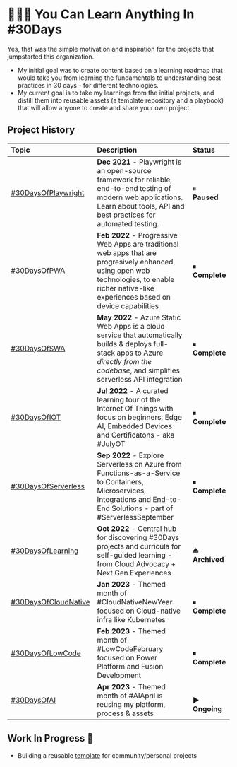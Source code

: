 
# 👩🏽‍💻 You Can Learn Anything In #30Days

Yes, that was the simple motivation and inspiration for the projects that jumpstarted this organization. 
 * My initial goal was to create content based on a learning roadmap that would take you from learning the fundamentals to understanding best practices in 30 days - for different technologies.
 * My current goal is to take my learnings from the initial projects, and distill them into reusable assets (a template repository and a playbook) that will allow anyone to create and share your own project.


## Project History

| Topic | Description | Status | 
|:---|:---|:---|
| [#30DaysOfPlaywright](https://aka.ms/30DaysOf/Playwright) | **Dec 2021** - Playwright is an open-source framework for reliable, end-to-end testing of modern web applications. Learn about tools, API and best practices for automated testing. |  ⏸ <br/> **Paused** | 
| [#30DaysOfPWA](https://aka.ms/30DaysOf/PWA) | **Feb 2022** - Progressive Web Apps are traditional web apps that are progresively enhanced, using open web technologies, to enable richer native-like experiences based on device capabilities| ⏹ <br/> **Complete** |
| [#30DaysOfSWA](https://aka.ms/30DaysOf/SWA)| **May 2022** - Azure Static Web Apps is a cloud service that automatically builds & deploys full-stack apps to Azure _directly from the codebase_, and simplifies serverless API integration | ⏹ <br/> **Complete** |
| [#30DaysOfIOT](https://julyot.dev)| **Jul 2022** - A curated learning tour of the Internet Of Things with focus on beginners, Edge AI, Embedded Devices and Certificatons - aka #JulyOT | ⏹ <br/> **Complete** |
| [#30DaysOfServerless](https://aka.ms/serverless-september)| **Sep 2022** - Explore Serverless on Azure from Functions-as-a-Service to Containers, Microservices, Integrations and End-to-End Solutions - part of #ServerlessSeptember |   ⏹ <br/> **Complete**|
| [#30DaysOfLearning](https://aka.ms/30DaysOf)| **Oct 2022** - Central hub for discovering #30Days projects and curricula for self-guided learning - from Cloud Advocacy + Next Gen Experiences |  <br/> ⏏️ **Archived** |
| [#30DaysOfCloudNative](https://aka.ms/cnny)| **Jan 2023** - Themed month of #CloudNativeNewYear focused on Cloud-native infra like Kubernetes | <br/> ⏹ **Complete** |
| [#30DaysOfLowCode](https://aka.ms/lowcode-february)| **Feb 2023** - Themed month of #LowCodeFebruary focused on Power Platform and Fusion Development |  <br/> ⏹ **Complete** |
| [#30DaysOfAI](https://aka.ms/ai-april)| **Apr 2023** - Themed month of #AIApril is reusing my platform, process & assets |  <br/> ▶️ **Ongoing** |


## Work In Progress 🚧

 * Building a reusable [template](https://github.com/30DaysOf) for community/personal projects
